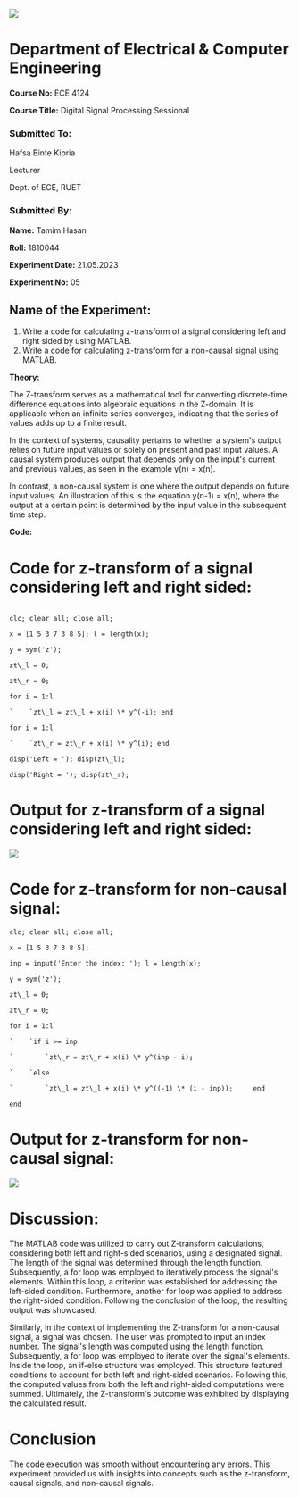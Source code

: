 ﻿ 

![](images/pic3.png)

# Department of Electrical & Computer Engineering                                 
  

**Course No:** ECE 4124  

**Course Title:** Digital Signal Processing Sessional  

### Submitted To:

 Hafsa Binte Kibria  
    
Lecturer  

Dept. of ECE,  RUET    

### Submitted By: 

 **Name:** Tamim Hasan

**Roll:** 1810044   

**Experiment Date:** 21.05.2023  

**Experiment No:** 05  

## Name of the Experiment:

1. Write a code for calculating z-transform of a signal considering left and right sided by using MATLAB.   
1. Write a code for calculating z-transform for a non-causal signal using MATLAB.   

**Theory:**  

The Z-transform serves as a mathematical tool for converting discrete-time difference equations into algebraic equations in the Z-domain. It is applicable when an infinite series converges, indicating that the series of values adds up to a finite result. 

In the context of systems, causality pertains to whether a system's output relies on future input values or solely on present and past input values. A causal system produces output that depends only on the input's current and previous values, as seen in the example y(n) = x(n). 

In contrast, a non-causal system is one where the output depends on future input values. An illustration of this is the equation y(n-1) = x(n), where the output at a certain point is determined by the input value in the subsequent time step. 

**Code:**  

# Code for z-transform of a signal considering left and right sided: 
~~~

clc; clear all; close all; 

x = [1 5 3 7 3 8 5]; l = length(x); 

y = sym('z'); 

zt\_l = 0; 

zt\_r = 0; 

for i = 1:l 

`    `zt\_l = zt\_l + x(i) \* y^(-i); end 

for i = 1:l 

`    `zt\_r = zt\_r + x(i) \* y^(i); end 

disp('Left = '); disp(zt\_l); 

disp('Right = '); disp(zt\_r); 

~~~

# Output for z-transform of a signal considering left and right sided:

![](images/pic1.png)

# Code for z-transform for non-causal signal: 

~~~
clc; clear all; close all; 

x = [1 5 3 7 3 8 5]; 

inp = input('Enter the index: '); l = length(x); 

y = sym('z'); 

zt\_l = 0; 

zt\_r = 0; 

for i = 1:l 

`    `if i >= inp 

`        `zt\_r = zt\_r + x(i) \* y^(inp - i); 

`    `else 

`        `zt\_l = zt\_l + x(i) \* y^((-1) \* (i - inp));     end 

end
~~~ 



# Output for z-transform for non-causal signal:

![](images/pic2.png)

# Discussion:

The MATLAB code was utilized to carry out Z-transform calculations, considering both left and right-sided scenarios, using a designated signal. The length of the signal was determined through the length function. Subsequently, a for loop was employed to iteratively process the signal's elements. Within this loop, a criterion was established for addressing the left-sided condition. Furthermore, another for loop was applied to address the right-sided condition. Following the conclusion of the loop, the resulting output was showcased. 

Similarly, in the context of implementing the Z-transform for a non-causal signal, a signal was chosen. The user was prompted to input an index number. The signal's length was computed using the length function. Subsequently, a for loop was employed to iterate over the signal's elements. Inside the loop, an if-else structure was employed. This structure featured conditions to account for both left and right-sided scenarios. Following this, the computed values from both the left and right-sided computations were summed. Ultimately, the Z-transform's outcome was exhibited by displaying the calculated result. 

# Conclusion 

The code execution was smooth without encountering any errors. This experiment provided us with insights into concepts such as the z-transform, causal signals, and non-causal signals. 

